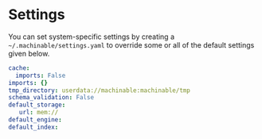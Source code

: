# Settings

You can set system-specific settings by creating a `~/.machinable/settings.yaml` to override some or all of the default settings given below.

```yaml
cache:
  imports: False
imports: {}
tmp_directory: userdata://machinable:machinable/tmp
schema_validation: False
default_storage:
   url: mem://
default_engine:
default_index:
```